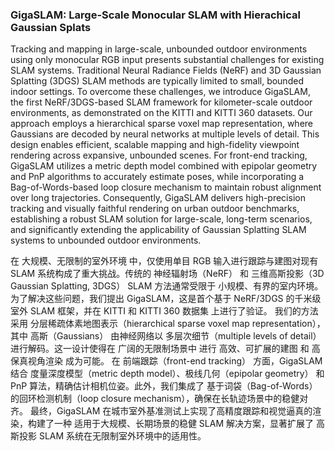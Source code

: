 ### GigaSLAM: Large-Scale Monocular SLAM with Hierachical Gaussian Splats

Tracking and mapping in large-scale, unbounded outdoor environments using only monocular RGB input presents substantial challenges for existing SLAM systems. Traditional Neural Radiance Fields (NeRF) and 3D Gaussian Splatting (3DGS) SLAM methods are typically limited to small, bounded indoor settings. To overcome these challenges, we introduce GigaSLAM, the first NeRF/3DGS-based SLAM framework for kilometer-scale outdoor environments, as demonstrated on the KITTI and KITTI 360 datasets. Our approach employs a hierarchical sparse voxel map representation, where Gaussians are decoded by neural networks at multiple levels of detail. This design enables efficient, scalable mapping and high-fidelity viewpoint rendering across expansive, unbounded scenes. For front-end tracking, GigaSLAM utilizes a metric depth model combined with epipolar geometry and PnP algorithms to accurately estimate poses, while incorporating a Bag-of-Words-based loop closure mechanism to maintain robust alignment over long trajectories. Consequently, GigaSLAM delivers high-precision tracking and visually faithful rendering on urban outdoor benchmarks, establishing a robust SLAM solution for large-scale, long-term scenarios, and significantly extending the applicability of Gaussian Splatting SLAM systems to unbounded outdoor environments.

在 大规模、无限制的室外环境 中，仅使用单目 RGB 输入进行跟踪与建图对现有 SLAM 系统构成了重大挑战。传统的 神经辐射场（NeRF） 和 三维高斯投影（3D Gaussian Splatting, 3DGS） SLAM 方法通常受限于 小规模、有界的室内环境。为了解决这些问题，我们提出 GigaSLAM，这是首个基于 NeRF/3DGS 的千米级室外 SLAM 框架，并在 KITTI 和 KITTI 360 数据集 上进行了验证。
我们的方法采用 分层稀疏体素地图表示（hierarchical sparse voxel map representation），其中 高斯（Gaussians） 由神经网络以 多层次细节（multiple levels of detail） 进行解码。这一设计使得在 广阔的无限制场景中 进行 高效、可扩展的建图 和 高保真视角渲染 成为可能。
在 前端跟踪（front-end tracking） 方面，GigaSLAM 结合 度量深度模型（metric depth model）、极线几何（epipolar geometry） 和 PnP 算法，精确估计相机位姿。此外，我们集成了 基于词袋（Bag-of-Words）的回环检测机制（loop closure mechanism），确保在长轨迹场景中的稳健对齐。
最终，GigaSLAM 在城市室外基准测试上实现了高精度跟踪和视觉逼真的渲染，构建了一种 适用于大规模、长期场景的稳健 SLAM 解决方案，显著扩展了 高斯投影 SLAM 系统在无限制室外环境中的适用性。
